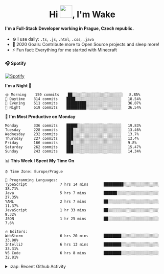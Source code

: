 <h1 align="center">Hi <img src="https://raw.githubusercontent.com/MrWakeCZ/MrWakeCZ/master/Hi.gif" width="40px" />, I'm Wake</h1>

#### I'm a Full-Stack Developer working in Prague, Czech republic.
- ⚙️ I use daily: `.ts`, `.js`, `.html`, `.css`, `.java`
- 🥅 2020 Goals: Contribute more to Open Source projects and sleep more!
- ⚡ Fun fact: Everything for me started with Minecraft

#### 🎧 Spotify
[![Spotify](https://novatorem-delta-eight.vercel.app/api/spotify)](https://open.spotify.com/user/wakeecz)

<!--START_SECTION:waka-->
**I'm a Night 🦉** 

```text
🌞 Morning    150 commits    ██░░░░░░░░░░░░░░░░░░░░░░░   8.85% 
🌆 Daytime    314 commits    ████░░░░░░░░░░░░░░░░░░░░░   18.54% 
🌃 Evening    611 commits    █████████░░░░░░░░░░░░░░░░   36.07% 
🌙 Night      619 commits    █████████░░░░░░░░░░░░░░░░   36.54%

```
📅 **I'm Most Productive on Monday** 

```text
Monday       336 commits    █████░░░░░░░░░░░░░░░░░░░░   19.83% 
Tuesday      228 commits    ███░░░░░░░░░░░░░░░░░░░░░░   13.46% 
Wednesday    232 commits    ███░░░░░░░░░░░░░░░░░░░░░░   13.7% 
Thursday     227 commits    ███░░░░░░░░░░░░░░░░░░░░░░   13.4% 
Friday       166 commits    ██░░░░░░░░░░░░░░░░░░░░░░░   9.8% 
Saturday     262 commits    ███░░░░░░░░░░░░░░░░░░░░░░   15.47% 
Sunday       243 commits    ███░░░░░░░░░░░░░░░░░░░░░░   14.34%

```


📊 **This Week I Spent My Time On** 

```text
⌚︎ Time Zone: Europe/Prague

💬 Programming Languages: 
TypeScript               7 hrs 14 mins       █████████░░░░░░░░░░░░░░░░   38.71% 
Java                     5 hrs 7 mins        ██████░░░░░░░░░░░░░░░░░░░   27.35% 
YAML                     2 hrs 7 mins        ██░░░░░░░░░░░░░░░░░░░░░░░   11.37% 
JavaScript               1 hr 33 mins        ██░░░░░░░░░░░░░░░░░░░░░░░   8.32% 
JSON                     1 hr 25 mins        ██░░░░░░░░░░░░░░░░░░░░░░░   7.6%

🔥 Editors: 
WebStorm                 6 hrs 20 mins       ████████░░░░░░░░░░░░░░░░░   33.88% 
IntelliJ                 6 hrs 13 mins       ████████░░░░░░░░░░░░░░░░░   33.31% 
VS Code                  6 hrs 8 mins        ████████░░░░░░░░░░░░░░░░░   32.81%

```


<!--END_SECTION:waka-->

<details>
  <summary>:zap: Recent Github Activity</summary>

<!--START_SECTION:activity-->
1. 🗣 Commented on [#14](https://github.com/craftmania-cz/craftmanager/issues/14) in [craftmania-cz/craftmanager](https://github.com/craftmania-cz/craftmanager)
2. 🎉 Merged PR [#2](https://github.com/craftmania-cz/craftcore/pull/2) in [craftmania-cz/craftcore](https://github.com/craftmania-cz/craftcore)
3. 🎉 Merged PR [#7](https://github.com/craftmania-cz/craftlobby/pull/7) in [craftmania-cz/craftlobby](https://github.com/craftmania-cz/craftlobby)
4. ❌ Closed PR [#88](https://github.com/waked-cz/corgi/pull/88) in [waked-cz/corgi](https://github.com/waked-cz/corgi)
5. 🗣 Commented on [#6](https://github.com/craftmania-cz/craftlobby/issues/6) in [craftmania-cz/craftlobby](https://github.com/craftmania-cz/craftlobby)
<!--END_SECTION:activity-->

</details>
